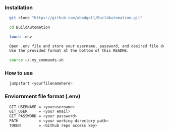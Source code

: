 ### Installation
```bash
  git clone "https://github.com/abadget1/BuildAutomation.git"
  
  cd BuildAutomation
  
  touch .env
  
  Open .env file and store your username, password, and desired file destination. 
  Use the provided format at the bottom of this README.
  
  source ~/.my_commands.sh
```
### How to use
```bash
  jumpstart <yourfilenamehere>
```
  
### Enviornment file format (.env)
```bash
  GIT_USERNAME = <yourusername>
  GIT_USER     = <your email>
  GIT_PASSWORD = <your password>
  PATH         = <your working directory path>
  TOKEN        = <Github repo access key>
  ```

